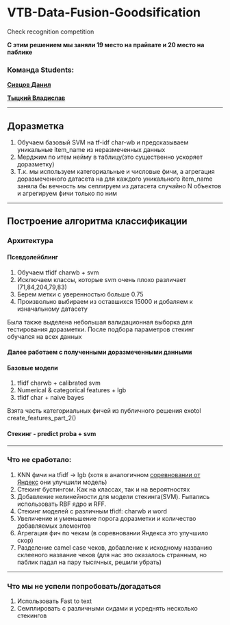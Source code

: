 # VTB-Data-Fusion-Goodsification
Сheck recognition competition

__С этим решением мы заняли 19 место на прайвате и 20 место на паблике__

### Команда Students:  

[__Сивцов Данил__](https://github.com/svtdanny)

[__Тыцкий Владислав__  ](https://github.com/Tytskiy)

---
## Доразметка
1. Обучаем базовый SVM на tf-idf char-wb и предсказываем уникальные item_name из неразмеченных данных
2. Мерджим по итем нейму в таблицу(это существенно ускоряет доразметку)
3. Т.к. мы используем категориальные и числовые фичи, а агрегация доразмеченного датасета на для каждого уникального item_name заняла бы вечность 
мы сеплируем из датасета случайно N объектов и агрегируем фичи только по ним

---
## Построение алгоритма классификации

### Архитектура
#### Псевдолейблинг
1. Обучаем tfidf charwb + svm
2. Исключаем классы, которые svm очень плохо различает (71,84,204,79,83)
3. Берем метки с уверенностью больше 0.75
4. Произвольно выбираем из оставшихся 15000 и добаляем к изначальному датасету

Была также выделена небольшая валидационная выборка для тестирования доразметки. После подбора параметров стекинг обучался на всех данных

#### Далее работаем с полученными доразмеченными данными
#### Базовые модели
1. tfidf charwb + calibrated svm  
2. Numerical & categorical features + lgb  
3. tfidf char + naive bayes  

Взята часть категориальных фичей из публичного решения exotol create_features_part_2()

#### Стекинг - predict proba + svm

---
### Что не сработало:
1. KNN фичи на tfidf -> lgb (хотя в аналогичном [соревновании от Яндекс](https://www.youtube.com/watch?v=WSiPNCzShSY&t=691s&ab_channel=ODSAIRu) они улучшили модель)
2. Стекинг бустингом. Как на классах, так и на вероятностях
3. Добавление нелинейности для модели стекинга(SVM). Fытались использовать RBF ядро и RFF.
4. Стекинг моделей с различным tfidf: charwb и word
5. Увеличение и уменьшение порога доразметки и количество добавляемых элементов
6. Агрегация фич по чекам (в соревновании Яндекса это улучшило скор)
7. Разделение camel case чеков, добавление к исходному названию склееного название чеков (для нас это оказалось странным, но паблик падал на пару тысячных, решили убрать)

---
### Что мы не успели попробовать/догадаться
1. Использовать Fast to text
2. Семплировать с различными сидами и усреднять несколько стекингов
